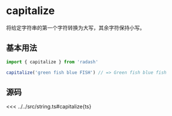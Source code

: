 # capitalize

将给定字符串的第一个字符转换为大写，其余字符保持小写。

## 基本用法

```ts
import { capitalize } from 'radash'

capitalize('green fish blue FISH') // => Green fish blue fish
```

## 源码

<<< ../../src/string.ts#capitalize{ts}
